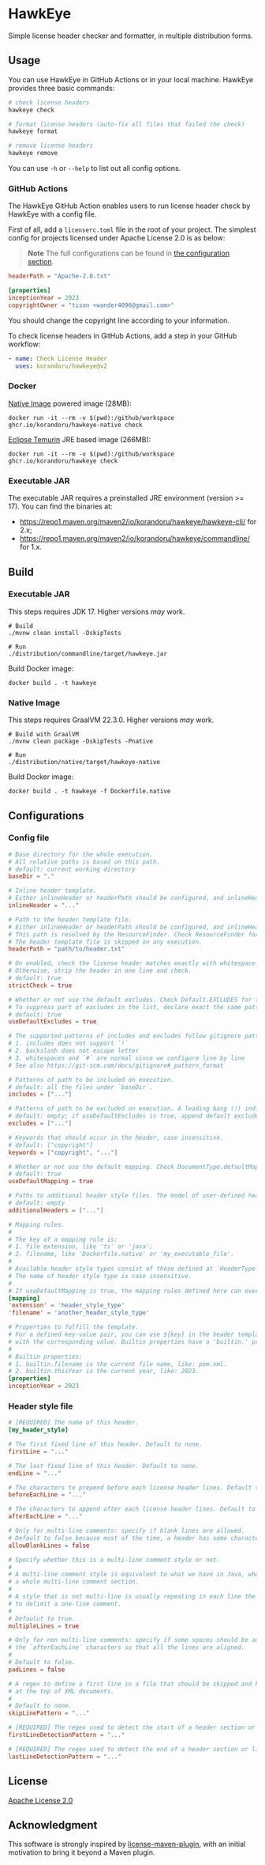 # HawkEye

Simple license header checker and formatter, in multiple distribution forms.

## Usage

You can use HawkEye in GitHub Actions or in your local machine. HawkEye provides three basic commands:

```bash
# check license headers
hawkeye check

# format license headers (auto-fix all files that failed the check)
hawkeye format

# remove license headers
hawkeye remove
```

You can use `-h` or `--help` to list out all config options.

### GitHub Actions

The HawkEye GitHub Action enables users to run license header check by HawkEye with a config file.

First of all, add a `licenserc.toml` file in the root of your project. The simplest config for projects licensed under Apache License 2.0 is as below:

> **Note** The full configurations can be found in [the configuration section](#configurations).

```toml
headerPath = "Apache-2.0.txt"

[properties]
inceptionYear = 2023
copyrightOwner = "tison <wander4096@gmail.com>"
```

You should change the copyright line according to your information.

To check license headers in GitHub Actions, add a step in your GitHub workflow:

```yaml
- name: Check License Header
  uses: korandoru/hawkeye@v2
```

### Docker

[Native Image](https://www.graalvm.org/22.3/reference-manual/native-image/) powered image (28MB):

```shell
docker run -it --rm -v $(pwd):/github/workspace ghcr.io/korandoru/hawkeye-native check
```

[Eclipse Temurin](https://projects.eclipse.org/projects/adoptium.temurin) JRE based image (266MB):

```shell
docker run -it --rm -v $(pwd):/github/workspace ghcr.io/korandoru/hawkeye check
```

### Executable JAR

The executable JAR requires a preinstalled JRE environment (version >= 17). You can find the binaries at:

* https://repo1.maven.org/maven2/io/korandoru/hawkeye/hawkeye-cli/ for 2.x;
* https://repo1.maven.org/maven2/io/korandoru/hawkeye/commandline/ for 1.x.

## Build

### Executable JAR

This steps requires JDK 17. Higher versions *may* work.

```shell
# Build
./mvnw clean install -DskipTests

# Run
./distribution/commandline/target/hawkeye.jar
```

Build Docker image:

```shell
docker build . -t hawkeye
```

### Native Image

This steps requires GraalVM 22.3.0. Higher versions *may* work.

```shell
# Build with GraalVM
./mvnw clean package -DskipTests -Pnative

# Run
./distribution/native/target/hawkeye-native
```

Build Docker image:

```shell
docker build . -t hawkeye -f Dockerfile.native
```

## Configurations

### Config file

```toml
# Base directory for the whole execution.
# All relative paths is based on this path.
# default: current working directory
baseDir = "."

# Inline header template.
# Either inlineHeader or headerPath should be configured, and inlineHeader is prioritized.
inlineHeader = "..."

# Path to the header template file.
# Either inlineHeader or headerPath should be configured, and inlineHeader is prioritized.
# This path is resolved by the ResourceFinder. Check ResourceFinder for the concrete strategy.
# The header template file is skipped on any execution.
headerPath = "path/to/header.txt"

# On enabled, check the license header matches exactly with whitespace.
# Otherwise, strip the header in one line and check.
# default: true
strictCheck = true

# Whether or not use the default excludes. Check Default.EXCLUDES for the completed list.
# To suppress part of excludes in the list, declare exact the same pattern in `includes` list.
# default: true
useDefaultExcludes = true

# The supported patterns of includes and excludes follow gitignore pattern format, plus that:
# 1. includes does not support `!`
# 2. backslash does not escape letter
# 3. whitespaces and `#` are normal since we configure line by line
# See also https://git-scm.com/docs/gitignore#_pattern_format

# Patterns of path to be included on execution.
# default: all the files under `baseDir`.
includes = ["..."]

# Patterns of path to be excluded on execution. A leading bang (!) indicates a invert exclude rule.
# default: empty; if useDefaultExcludes is true, append default excludes.
excludes = ["..."]

# Keywords that should occur in the header, case insensitive.
# default: ["copyright"]
keywords = ["copyright", "..."]

# Whether or not use the default mapping. Check DocumentType.defaultMapping() for the completed list.
# default: true
useDefaultMapping = true

# Paths to additional header style files. The model of user-defined header style can be found below.
# default: empty
additionalHeaders = ["..."]

# Mapping rules.
#
# The key of a mapping rule is:
# 1. file extension, like 'ts' or 'java';
# 2. filename, like 'Dockerfile.native' or 'my_executable_file'.
#
# Available header style types consist of those defined at `HeaderType` and user-defined ones in `additionalHeaders`.
# The name of header style type is case insensitive.
#
# If useDefaultMapping is true, the mapping rules defined here can override the default one.
[mapping]
'extension' = 'header_style_type'
'filename' = 'another_header_style_type'

# Properties to fulfill the template.
# For a defined key-value pair, you can use ${key} in the header template, which will be substituted
# with the corresponding value. Builtin properties have a 'builtin.' prefix.
#
# Builtin properties:
# 1. builtin.filename is the current file name, like: pom.xml.
# 2. builtin.thisYear is the current year, like: 2023.
[properties]
inceptionYear = 2023
```

### Header style file

```toml
# [REQUIRED] The name of this header.
[my_header_style]

# The first fixed line of this header. Default to none.
firstLine = "..."

# The last fixed line of this header. Default to none.
endLine = "..."

# The characters to prepend before each license header lines. Default to empty.
beforeEachLine = "..."

# The characters to append after each license header lines. Default to empty.
afterEachLine = "..."

# Only for multi-line comments: specify if blank lines are allowed.
# Default to false because most of the time, a header has some characters on each line.
allowBlankLines = false

# Specify whether this is a multi-line comment style or not.
#
# A multi-line comment style is equivalent to what we have in Java, where a first line and line will delimit
# a whole multi-line comment section.
#
# A style that is not multi-line is usually repeating in each line the characters before and after each line
# to delimit a one-line comment.
#
# Defaulut to true.
multipleLines = true

# Only for non multi-line comments: specify if some spaces should be added after the header line and before
# the `afterEachLine` characters so that all the lines are aligned.
#
# Default to false.
padLines = false

# A regex to define a first line in a file that should be skipped and kept untouched, like the XML declaration
# at the top of XML documents.
#
# Default to none.
skipLinePattern = "..."

# [REQUIRED] The regex used to detect the start of a header section or line.
firstLineDetectionPattern = "..."

# [REQUIRED] The regex used to detect the end of a header section or line.
lastLineDetectionPattern = "..."
```

## License

[Apache License 2.0](LICENSE)

## Acknowledgment

This software is strongly inspired by [license-maven-plugin](https://github.com/mathieucarbou/license-maven-plugin), with an initial motivation to bring it beyond a Maven plugin.
